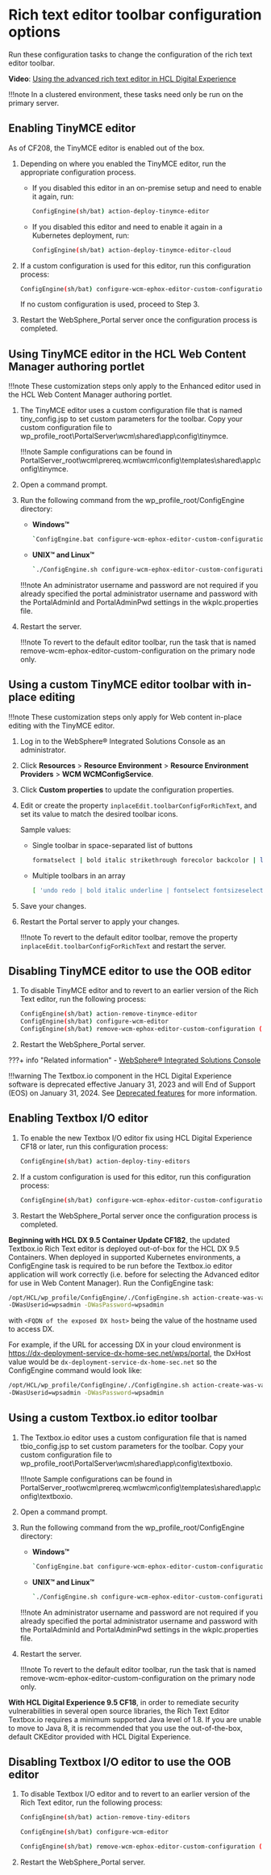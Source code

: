 # Rich text editor toolbar configuration options

Run these configuration tasks to change the configuration of the rich text editor toolbar.

**Video**: [Using the advanced rich text editor in HCL Digital Experience](https://www.youtube.com/watch?v=JmkcRPfC8TQ)

!!!note
    In a clustered environment, these tasks need only be run on the primary server.

## Enabling TinyMCE editor

As of CF208, the TinyMCE editor is enabled out of the box.

1. Depending on where you enabled the TinyMCE editor, run the appropriate configuration process.

    - If you disabled this editor in an on-premise setup and need to enable it again, run:

        ```bash
        ConfigEngine(sh/bat) action-deploy-tinymce-editor
        ```

    - If you disabled this editor and need to enable it again in a Kubernetes deployment, run:

        ```bash
        ConfigEngine(sh/bat) action-deploy-tinymce-editor-cloud
        ```

2. If a custom configuration is used for this editor, run this configuration process:

    ```bash
    ConfigEngine(sh/bat) configure-wcm-ephox-editor-custom-configuration
    ```

    If no custom configuration is used, proceed to Step 3.

3. Restart the WebSphere\_Portal server once the configuration process is completed.

## Using TinyMCE editor in the HCL Web Content Manager authoring portlet

!!!note
    These customization steps only apply to the Enhanced editor used in the HCL Web Content Manager authoring portlet.

1. The TinyMCE editor uses a custom configuration file that is named tiny_config.jsp to set custom parameters for the toolbar. Copy your custom configuration file to wp_profile_root\PortalServer\wcm\shared\app\config\tinymce.

    !!!note
        Sample configurations can be found in PortalServer_root\wcm\prereq.wcm\wcm\config\templates\shared\app\config\tinymce.

2. Open a command prompt.
3. Run the following command from the wp_profile_root/ConfigEngine directory:

    - **Windows™**

        ```bash
        `ConfigEngine.bat configure-wcm-ephox-editor-custom-configuration -DWasPassword=password -DPortalAdminId=username -DPortalAdminPwd=password`
        ```

    - **UNIX™ and Linux™**

        ```bash
        `./ConfigEngine.sh configure-wcm-ephox-editor-custom-configuration -DWasPassword=password -DPortalAdminId=username -DPortalAdminPwd=password`
        ```

    !!!note
        An administrator username and password are not required if you already specified the portal administrator username and password with the PortalAdminId and PortalAdminPwd settings in the wkplc.properties file.

4. Restart the server.

    !!!note
        To revert to the default editor toolbar, run the task that is named remove-wcm-ephox-editor-custom-configuration on the primary node only.

## Using a custom TinyMCE editor toolbar with in-place editing

!!!note
    These customization steps only apply for Web content in-place editing with the TinyMCE editor.

1. Log in to the WebSphere® Integrated Solutions Console as an administrator.

2. Click **Resources** > **Resource Environment** > **Resource Environment Providers** > **WCM WCMConfigService**.

3. Click **Custom properties** to update the configuration properties.

4. Edit or create the property `inplaceEdit.toolbarConfigForRichText`, and set its value to match the desired toolbar icons.

    Sample values:

    - Single toolbar in space-separated list of buttons

        ```bash
        formatselect | bold italic strikethrough forecolor backcolor | link | alignleft aligncenter alignright alignjustify  | numlist bullist outdent indent  | removeformat
        ```

    - Multiple toolbars in an array

        ```bash
        [ 'undo redo | bold italic underline | fontselect fontsizeselect', 'forecolor backcolor | alignleft aligncenter alignright alignfull | numlist bullist outdent indent | a11ycheck' ]
        ```

5. Save your changes.

6. Restart the Portal server to apply your changes.

    !!!note
        To revert to the default editor toolbar, remove the property `inplaceEdit.toolbarConfigForRichText` and restart the server.

## Disabling TinyMCE editor to use the OOB editor

1. To disable TinyMCE editor and to revert to an earlier version of the Rich Text editor, run the following process:

    ```bash
    ConfigEngine(sh/bat) action-remove-tinymce-editor
    ConfigEngine(sh/bat) configure-wcm-editor
    ConfigEngine(sh/bat) remove-wcm-ephox-editor-custom-configuration (if a custom configuration is used)
    ```

2. Restart the WebSphere_Portal server.

???+ info "Related information"
    - [WebSphere® Integrated Solutions Console](../../../deployment/manage/portal_admin_tools/WebSphere_Integrated_Solutions_Console.md)

!!!warning
    The Textbox.io component in the HCL Digital Experience software is deprecated effective January 31, 2023 and will End of Support (EOS) on January 31, 2024. See [Deprecated features](../../../whatsnew/deprecated_features.md) for more information.

## Enabling Textbox I/O editor

1. To enable the new Textbox I/O editor fix using HCL Digital Experience CF18 or later, run this configuration process:

    ```bash
    ConfigEngine(sh/bat) action-deploy-tiny-editors
    ```

2. If a custom configuration is used for this editor, run this configuration process:

    ```bash
    ConfigEngine(sh/bat) configure-wcm-ephox-editor-custom-configuration
    ```

3. Restart the WebSphere\_Portal server once the configuration process is completed.

**Beginning with HCL DX 9.5 Container Update CF182**, the updated Textbox.io Rich Text editor is deployed out-of-box for the HCL DX 9.5 Containers. When deployed in supported Kubernetes environments, a ConfigEngine task is required to be run before the Textbox.io editor application will work correctly (i.e. before for selecting the Advanced editor for use in Web Content Manager). Run the ConfigEngine task:

```bash
/opt/HCL/wp_profile/ConfigEngine/./ConfigEngine.sh action-create-was-variable-tiny-editors-cloud -DDxHost=<FQDN of the exposed DX host> 
-DWasUserid=wpsadmin -DWasPassword=wpsadmin
```

with `<FQDN of the exposed DX host>` being the value of the hostname used to access DX.

For example, if the URL for accessing DX in your cloud environment is <https://dx-deployment-service-dx-home-sec.net/wps/portal>, the DxHost value would be `dx-deployment-service-dx-home-sec.net` so the ConfigEngine command would look like:

```bash
/opt/HCL/wp_profile/ConfigEngine/./ConfigEngine.sh action-create-was-variable-tiny-editors-cloud -DDxHost=dx-deployment-service-dx-home-sec.net 
-DWasUserid=wpsadmin -DWasPassword=wpsadmin
```

## Using a custom Textbox.io editor toolbar

1. The Textbox.io editor uses a custom configuration file that is named tbio_config.jsp to set custom parameters for the toolbar. Copy your custom configuration file to wp_profile_root\PortalServer\wcm\shared\app\config\textboxio.

    !!!note
        Sample configurations can be found in PortalServer_root\wcm\prereq.wcm\wcm\config\templates\shared\app\config\textboxio.

2. Open a command prompt.
3. Run the following command from the wp_profile_root/ConfigEngine directory:

    - **Windows™**

        ```bash
        `ConfigEngine.bat configure-wcm-ephox-editor-custom-configuration -DWasPassword=password -DPortalAdminId=username -DPortalAdminPwd=password`
        ```

    - **UNIX™ and Linux™**

        ```bash
        `./ConfigEngine.sh configure-wcm-ephox-editor-custom-configuration -DWasPassword=password -DPortalAdminId=username -DPortalAdminPwd=password`
        ```

    !!!note
        An administrator username and password are not required if you already specified the portal administrator username and password with the PortalAdminId and PortalAdminPwd settings in the wkplc.properties file.

4. Restart the server.

    !!!note
        To revert to the default editor toolbar, run the task that is named remove-wcm-ephox-editor-custom-configuration on the primary node only.

**With HCL Digital Experience 9.5 CF18**, in order to remediate security vulnerabilities in several open source libraries, the Rich Text Editor Textbox.io requires a minimum supported Java level of 1.8. If you are unable to move to Java 8, it is recommended that you use the out-of-the-box, default CKEditor provided with HCL Digital Experience.

## Disabling Textbox I/O editor to use the OOB editor

1. To disable Textbox I/O editor and to revert to an earlier version of the Rich Text editor, run the following process:

    ```bash
    ConfigEngine(sh/bat) action-remove-tiny-editors
    ```

    ```bash
    ConfigEngine(sh/bat) configure-wcm-editor
    ```

    ```bash
    ConfigEngine(sh/bat) remove-wcm-ephox-editor-custom-configuration (if a custom configuration is used)
    ```

2. Restart the WebSphere_Portal server.

